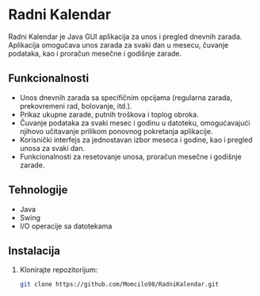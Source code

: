 # Radni Kalendar

Radni Kalendar je Java GUI aplikacija za unos i pregled dnevnih zarada. Aplikacija omogućava unos zarada za svaki dan u mesecu, čuvanje podataka, kao i proračun mesečne i godišnje zarade.

## Funkcionalnosti
- Unos dnevnih zarada sa specifičnim opcijama (regularna zarada, prekovremeni rad, bolovanje, itd.).
- Prikaz ukupne zarade, putnih troškova i toplog obroka.
- Čuvanje podataka za svaki mesec i godinu u datoteku, omogućavajući njihovo učitavanje prilikom ponovnog pokretanja aplikacije.
- Korisnički interfejs za jednostavan izbor meseca i godine, kao i pregled unosa za svaki dan.
- Funkcionalnosti za resetovanje unosa, proračun mesečne i godišnje zarade.

## Tehnologije
- Java
- Swing
- I/O operacije sa datotekama

## Instalacija
1. Klonirajte repozitorijum:
   ```bash
   git clone https://github.com/Momcilo98/RadniKalendar.git
